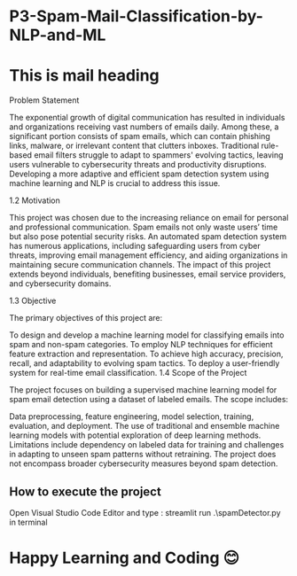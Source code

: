 # P3-Spam-Mail-Classification-by-NLP-and-ML

<h1> This is mail heading</h1>

<p> Problem Statement

The exponential growth of digital communication has resulted in individuals and organizations receiving vast numbers of emails daily. Among these, a significant portion consists of spam emails, which can contain phishing links, malware, or irrelevant content that clutters inboxes. Traditional rule-based email filters struggle to adapt to spammers' evolving tactics, leaving users vulnerable to cybersecurity threats and productivity disruptions. Developing a more adaptive and efficient spam detection system using machine learning and NLP is crucial to address this issue.

1.2 Motivation

This project was chosen due to the increasing reliance on email for personal and professional communication. Spam emails not only waste users’ time but also pose potential security risks. An automated spam detection system has numerous applications, including safeguarding users from cyber threats, improving email management efficiency, and aiding organizations in maintaining secure communication channels. The impact of this project extends beyond individuals, benefiting businesses, email service providers, and cybersecurity domains.

1.3 Objective

The primary objectives of this project are:

To design and develop a machine learning model for classifying emails into spam and non-spam categories.
To employ NLP techniques for efficient feature extraction and representation.
To achieve high accuracy, precision, recall, and adaptability to evolving spam tactics.
To deploy a user-friendly system for real-time email classification.
1.4 Scope of the Project

The project focuses on building a supervised machine learning model for spam email detection using a dataset of labeled emails. The scope includes:

Data preprocessing, feature engineering, model selection, training, evaluation, and deployment.
The use of traditional and ensemble machine learning models with potential exploration of deep learning methods.
Limitations include dependency on labeled data for training and challenges in adapting to unseen spam patterns without retraining. The project does not encompass broader cybersecurity measures beyond spam detection.

</p>


<h2> How to execute the project </h2>
Open Visual Studio Code Editor
and type : streamlit run .\spamDetector.py in terminal




# Happy Learning and Coding 😊
